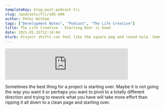 ```yaml
---
templateKey: blog-post-podcast-tlc
slug: /podcasts/tlc/s05-e04
author: Peter Witham
tags: ["Development Notes", "Podcast", "The Life Creative"]
title: The Life Creative - Starting Over is Good
date: 2021-01-31T12:14:04
blurb: Project shifts can feel like the square peg and round hole. Sometimes ripping it down and starting over is the best way.
---
```


<iframe src="https://anchor.fm/peter-witham/embed/episodes/Starting-over-is-OK-epmv8d" height="102px" width="400px" frameborder="0" scrolling="no"></iframe>

Sometimes the best thing for a project is starting over. Maybe it is not going the way you want it or perhaps you want to pivot to a totally different direction and trying to rework what you have will take more effort than ripping it all down to a clean page and starting over.